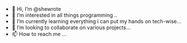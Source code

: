 - 👋 Hi, I’m @shewrote
- 👀 I’m interested in all  things programming ..
- 🌱 I’m currently learning everything i can put my hands on tech-wise...
- 💞️ I’m looking to collaborate on various projects...
- 📫 How to reach me ...

<!---
shewrote/shewrote is a ✨ special ✨ repository because its `README.md` (this file) appears on your GitHub profile.
You can click the Preview link to take a look at your changes.
--->
